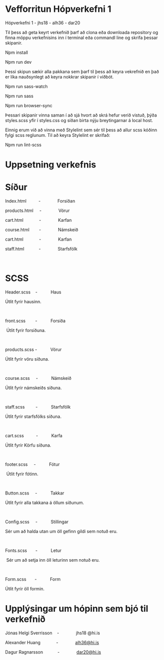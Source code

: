 # Vefforritun Hópverkefni 1

Hópverkefni 1 - jhs18 - alh36 - dar20 

Til þess að geta keyrt verkefnið þarf að clona eða downloada
repository og finna möppu verkefnisins inn í terminal eða commandl line og
skrifa þessar skipanir.

Npm install

Npm run dev

Þessi skipun sækir alla pakkana sem þarf til þess að keyra
vekrefnið en það er líka nauðsynlegt að keyra nokkrar skipanir í viðbót. 

Npm run sass-watch

Npm run sass

Npm run browser-sync

Þessari skipanir vinna saman í að sjá hvort að skrá hefur
verið vistuð, þýða styles.scss yfir í styles.css og síðan birta nýju
breytingarnar á local host. 

Einnig erum við að vinna með Stylelint sem sér til þess að
allur scss kóðinn fylgi scss reglunum. Til að keyra Stylelint er skrifað:

Npm run lint-scss

# Uppsetning verkefnis
# Síður

Index.html          -              Forsíðan

products.html     -              Vörur

cart.html             -              Karfan

course.html        -              Námskeið

cart.html             -              Karfan

staff.html            -              Starfsfólk

 

# SCSS

Header.scss    -           Haus

Útlit fyrir hausinn.

 

front.scss        -           Forsíða

 Útlit
fyrir forsíðuna.

 

products.scss -           Vörur

Útlit fyrir vöru
síðuna.

 

course.scss     -           Námskeið

Útlit fyrir
námskeiðs síðuna.

 

staff.scss         -           Starfsfólk

Útlit fyrir
starfsfólks síðuna.

 

cart.scss          -           Karfa

Útlit fyrir
Körfu síðuna.

 

footer.scss     -           Fótur

 Útlit
fyrir fótinn.

 

Button.scss     -           Takkar

Útlit fyrir
alla takkana á öllum síðunum.

 

Config.scss     -           Stillingar

Sér um að
halda utan um öll gefinn gildi sem notuð eru.

 

Fonts.scss       -           Letur

 Sér um
að setja inn öll leturinn sem notuð eru.

 

Form.scss       -           Form

Útlit fyrir öll formin.

# Upplýsingar um hópinn sem bjó til verkefnið

Jónas Helgi Sverrisson    -              jhs18 @hi.is

Alexander Huang             -              alh36@hi.is

Dagur Ragnarsson            -              dar20@hi.is
